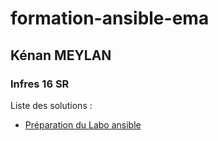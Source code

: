 # formation-ansible-ema
## Kénan MEYLAN
### Infres 16 SR

Liste des solutions : 
- [Préparation du Labo ansible](Solutions/Labo/Soluce.md)
 
